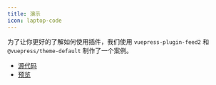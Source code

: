 ```yaml
---
title: 演示
icon: laptop-code
---
```


为了让你更好的了解如何使用插件，我们使用 `vuepress-plugin-feed2` 和 `@vuepress/theme-default` 制作了一个案例。

- [源代码](https://github.com/vuepress-theme-hope/vuepress-theme-hope/tree/main/demo/feed2/)
- [预览](https://plugin-feed2-demo.vuejs.press)
